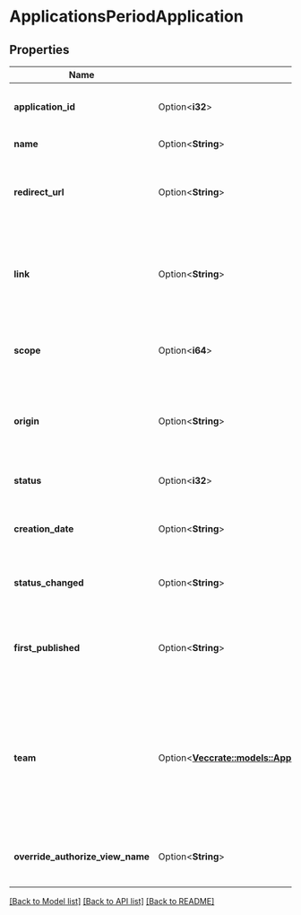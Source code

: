 # ApplicationsPeriodApplication

## Properties

Name | Type | Description | Notes
------------ | ------------- | ------------- | -------------
**application_id** | Option<**i32**> | Unique ID assigned to the application | [optional]
**name** | Option<**String**> | Name of the application | [optional]
**redirect_url** | Option<**String**> | URL used to pass the user's authorization code to the application | [optional]
**link** | Option<**String**> | Link to website for the application where a user can learn more about the app. | [optional]
**scope** | Option<**i64**> | Permissions the application needs to work | [optional]
**origin** | Option<**String**> | Value of the Origin header sent in requests generated by this application. | [optional]
**status** | Option<**i32**> | Current status of the application. | [optional]
**creation_date** | Option<**String**> | Date the application was first added to our database. | [optional]
**status_changed** | Option<**String**> | Date the application status last changed. | [optional]
**first_published** | Option<**String**> | Date the first time the application status entered the 'Public' status. | [optional]
**team** | Option<[**Vec<crate::models::ApplicationsPeriodApplicationDeveloper>**](Applications.ApplicationDeveloper.md)> | List of team members who manage this application on Bungie.net. Will always consist of at least the application owner. | [optional]
**override_authorize_view_name** | Option<**String**> | An optional override for the Authorize view name. | [optional]

[[Back to Model list]](../README.md#documentation-for-models) [[Back to API list]](../README.md#documentation-for-api-endpoints) [[Back to README]](../README.md)


